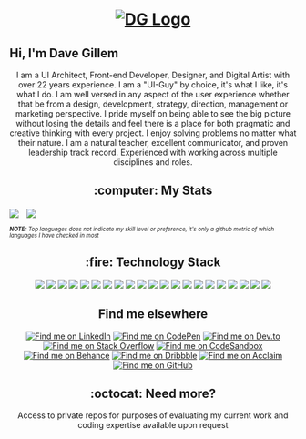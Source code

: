 # <p align='center'><a href="https://davegillem.com"><a href="#"><img src="https://www.davegillem.com/images/dg-gh-banner.png" alt="DG Logo" align='center' /></a>
<h2>Hi, I'm Dave Gillem </h2>    
<p align="center">
  I am a UI Architect, Front-end Developer, Designer, and Digital Artist with over 22 years experience. I am a "UI-Guy" by choice, it's what I like, it's what I do. I am well versed in any aspect of the user experience whether that be from a design, development, strategy, direction, management or marketing perspective. I pride myself on being able to see the big picture without losing the details and feel there is a place for both pragmatic and creative thinking with every project. I enjoy solving problems no matter what their nature. I am a natural teacher, excellent communicator, and proven leadership track record. Experienced with working across multiple disciplines and roles.
</p> 

  <h2 align="center">:computer: My Stats</h2>
  <a href="#">
  <img align="center" src="https://github-readme-stats.vercel.app/api?username=davegillem&show_icons=true&theme=vue-dark&count_private=true" /></a>
  <a href="#">
  <img align="center" src="https://github-readme-stats.vercel.app/api/top-langs/?username=davegillem&show_icons=true&theme=vue-dark&count_private=true&hide=html"  hspace="10" /></a>

<sub><sup><i><b>NOTE:</b> Top languages does not indicate my skill level or preference, it's only a github metric of which languages I have checked in most</i></sup></sub>

<h2 align="center">:fire: Technology Stack</h2>

<p align="center">
  <img src="https://img.shields.io/badge/-JavaScript-F7DF1E?style=for-the-badge&logo=javascript&logoColor=white"/>
  <img src="https://img.shields.io/badge/-TypeScript-3178C6?style=for-the-badge&logo=typescript&logoColor=white"/>
  <img src="https://img.shields.io/badge/-React-61DAFB?style=for-the-badge&logo=react&logoColor=white"/>
  <img src="https://img.shields.io/badge/-Styled%20Components-DB7093?style=for-the-badge&logo=styled-components&logoColor=white"/>
  <img src="https://img.shields.io/badge/-Nodejs-339933?style=for-the-badge&logo=Node.js&logoColor=white"/>
  <img src="https://img.shields.io/badge/-HTML5-E34F26?style=for-the-badge&logo=html5&logoColor=white"/>
  <img src="https://img.shields.io/badge/-CSS3-1572B6?style=for-the-badge&logo=css3&logoColor=white"/>
  <img src="https://img.shields.io/badge/-Vue.js-4FC08D?style=for-the-badge&logo=vue.js&logoColor=white"/>
  <img src="https://img.shields.io/badge/-Sass-CC6699?style=for-the-badge&logo=sass&logoColor=white"/>
  <img src="https://img.shields.io/badge/-{less}-1D365D?style=for-the-badge&logo=less&logoColor=white"/>
  <img src="https://img.shields.io/badge/-Jest-C21325?style=for-the-badge&logo=jest&logoColor=white"/>
  <img src="https://img.shields.io/badge/-Cypress-17202C?style=for-the-badge&logo=cypress&logoColor=white"/>
  <img src="https://img.shields.io/badge/-Webpack-8DD6F9?style=for-the-badge&logo=webpack&logoColor=white"/>
  <img src="https://img.shields.io/badge/-React%20Testing%20Library-E33332?style=for-the-badge&logo=testinglibrary&logoColor=white"/>
  <!-- <img src="https://img.shields.io/badge/-Handlebars-black?style=flat-square&logo=handlebars&logoColor=white"/> -->
  <img src="https://img.shields.io/badge/-Babel-F9DC3E?style=for-the-badge&logo=babel&logoColor=white"/>
  <img src="https://img.shields.io/badge/-Bootstrap-563D7C?style=for-the-badge&logo=bootstrap&logoColor=white"/>
  <img src="https://img.shields.io/badge/-Git-F05032?style=for-the-badge&logo=git&logoColor=white"/>
  <img src="https://img.shields.io/badge/-GitHub-181717?style=for-the-badge&logo=github&logoColor=white"/>
  <img src="https://img.shields.io/badge/-Sketch-F7B500?style=for-the-badge&logo=Sketch&logoColor=white"/>
  <img src="https://img.shields.io/badge/-Photoshop-31A8FF?style=for-the-badge&logo=adobephotoshop&logoColor=white"/>
  <img src="https://img.shields.io/badge/-Illustrator-FF9A00?style=for-the-badge&logo=adobeillustrator&logoColor=white"/>
</p>

<h2 align="center">Find me elsewhere</h2>

<p align="center">
<a href="https://linkedin.com/in/davegillem" target="_blank"><img alt="Find me on LinkedIn" src="https://img.shields.io/badge/LinkedIn-0A66C2?style=for-the-badge&logo=LinkedIn&logoColor=white" /></a> 
<a href="https://codepen.io/davegillem" target="_blank"><img alt="Find me on CodePen" src="https://img.shields.io/badge/CodePen-000000?style=for-the-badge&logo=CodePen&logoColor=white" /></a> 
<a href="https://dev.to/davegillem" target="_blank"><img alt="Find me on Dev.to" src="https://img.shields.io/badge/Dev.to-0A0A0A?style=for-the-badge&logo=devdotto&logoColor=white" /></a> 
<a href="https://stackoverflow.com/users/davegillem" target="_blank"><img alt="Find me on Stack Overflow" src="https://img.shields.io/badge/StackOverflow-F58025?style=for-the-badge&logo=StackOverflow&logoColor=white" /></a> 
<a href="https://codesandbox.com/davegillem" target="_blank"><img alt="Find me on CodeSandbox" src="https://img.shields.io/badge/CodeSandbox-000000?style=for-the-badge&logo=CodeSandbox&logoColor=white" /></a> 
<a href="https://www.behance.net/davegillem" target="_blank"><img alt="Find me on Behance" src="https://img.shields.io/badge/Behance-1769FF?style=for-the-badge&logo=Behance&logoColor=white" /></a> 
<a href="https://dribbble.com/davegillem" target="_blank"><img alt="Find me on Dribbble" src="https://img.shields.io/badge/Dribbble-EA4C89?style=for-the-badge&logo=Dribbble&logoColor=white" /></a> 
<a href="https://www.credly.com/users/dave-gillem" target="_blank"><img alt="Find me on Acclaim" src="https://img.shields.io/badge/Acclaim-26689A?style=for-the-badge&logo=Acclaim&logoColor=white" /></a> 
<a href="https://github.com/davegillem" target="_blank"><img alt="Find me on GitHub" src="https://img.shields.io/badge/GitHub-000000?style=for-the-badge&logo=GitHub&logoColor=white" /></a> 
</p>

<h2 align="center">:octocat: Need more?</h2>

<p align="center">
Access to private repos for purposes of evaluating my current work and coding expertise available upon request
</p>
